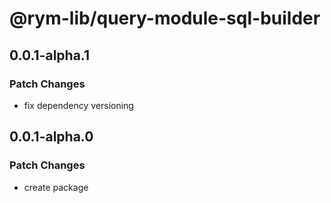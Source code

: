 # @rym-lib/query-module-sql-builder

## 0.0.1-alpha.1

### Patch Changes

- fix dependency versioning

## 0.0.1-alpha.0

### Patch Changes

- create package
